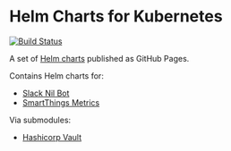 # Helm Charts for Kubernetes
[![Build Status](https://travis-ci.com/moikot/helm-charts.svg?branch=master)](https://travis-ci.com/moikot/helm-charts)

A set of [Helm charts](https://moikot.github.io/helm-charts/index.yaml) published as GitHub Pages.

Contains Helm charts for:
* [Slack Nil Bot](https://github.com/moikot/slack-nil-bot)
* [SmartThings Metrics](https://github.com/moikot/smartthings-metrics)

Via submodules:
* [Hashicorp Vault](https://github.com/hashicorp/vault-helm)
